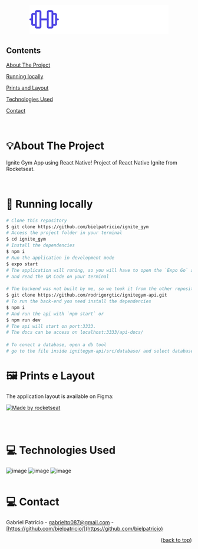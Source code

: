 <div id="top"></div>

<!-- PROJECT LOGO -->

<br />
<div align="center">
  <img src="src/assets/logo.svg" alt="Logo">
</div>

<!-- TABLE OF CONTENTS -->

## Contents

<p align="center">
    <p><a href="#about-the-project" title=" go to About the Project">About The Project</a></p>
    <p><a href="#iphone-running-locally" title=" go to Running locally">Running locally</a></p>
    <p><a href="#-prints-e-layout" title=" go to Prints e Layout">Prints and Layout</a></p>
    <p><a href="#-technologies-used" title=" go to Technologies Used">Technologies Used</a></p>
    <p><a href="#computer-contact" title=" go to Contact">Contact</a></p>
  </p>

<br>
<!-- ABOUT THE PROJECT -->

# 💡About The Project

Ignite Gym App using React Native! Project of React Native Ignite from Rocketseat.

<br>

# :iphone: Running locally

```bash
# Clone this repository
$ git clone https://github.com/bielpatricio/ignite_gym
# Access the project folder in your terminal
$ cd ignite_gym
# Install the dependencies
$ npm i
# Run the application in development mode
$ expo start
# The application will runing, so you will have to open the `Expo Go` app on your smartphone 
# and read the QR Code on your terminal

# The backend was not built by me, so we took it from the other repository
$ git clone https://github.com/rodrigorgtic/ignitegym-api.git
# To run the back-end you need install the dependencies 
$ npm i
# And run the api with `npm start` or
$ npm run dev
# The api will start on port:3333.
# The docs can be access on localhost:3333/api-docs/

# To conect a database, open a db tool
# go to the file inside ignitegym-api/src/database/ and select database.db
```

# 🖼 Prints e Layout

The application layout is available on Figma:

<a href="https://www.figma.com/file/IXVAFXnByVNGzfAaKakk78/Ignite-Gym-(Community)?node-id=307%3A5895&t=QXc1sMzh2O5BKSAm-0">
  <img alt="Made by rocketseat" src="https://user-images.githubusercontent.com/32223762/215221130-b70ea8e0-41e3-4077-8bed-7ca6678d8261.png" width="150">  
</a>
<br>


<p align="center" style="display: flex; align-items: flex-start; justify-content: center;">
  <br>

<br>
  
# 💻 Technologies Used

 ![image](https://img.shields.io/badge/TypeScript-007ACC?style=for-the-badge&logo=typescript&logoColor=white) ![image](https://img.shields.io/badge/React_Native-20232A?style=for-the-badge&logo=react&logoColor=61DAFB) ![image](https://img.shields.io/badge/Expo-FFFFFF?style=for-the-badge&logo=expo&logoColor=black)
<br>
 <br>
  
# :computer: Contact

Gabriel Patrício - gabrieltp087@gmail.com - [https://github.com/bielpatricio/](https://github.com/bielpatricio)

<p align="right">(<a href="#top">back to top</a>)</p>
